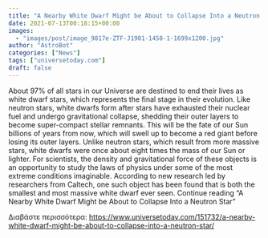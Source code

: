 ```yaml
---
title: "A Nearby White Dwarf Might be About to Collapse Into a Neutron Star"
date: 2021-07-13T00:18:15+00:00
images:
  - "images/post/image_9817e-ZTF-J1901-1458-1-1699x1200.jpg"
author: "AstroBot"
categories: ["News"]
tags: ["universetoday.com"]
draft: false
---
```


About 97% of all stars in our Universe are destined to end their lives as white dwarf stars, which represents the final stage in their evolution. Like neutron stars, white dwarfs form after stars have exhausted their nuclear fuel and undergo gravitational collapse, shedding their outer layers to become super-compact stellar remnants. This will be the fate of our Sun billions of years from now, which will swell up to become a red giant before losing its outer layers.  Unlike neutron stars, which result from more massive stars, white dwarfs were once about eight times the mass of our Sun or lighter. For scientists, the density and gravitational force of these objects is an opportunity to study the laws of physics under some of the most extreme conditions imaginable. According to new research led by researchers from Caltech, one such object has been found that is both the smallest and most massive white dwarf ever seen. Continue reading “A Nearby White Dwarf Might be About to Collapse Into a Neutron Star” 

Διαβάστε περισσότερα: https://www.universetoday.com/151732/a-nearby-white-dwarf-might-be-about-to-collapse-into-a-neutron-star/
